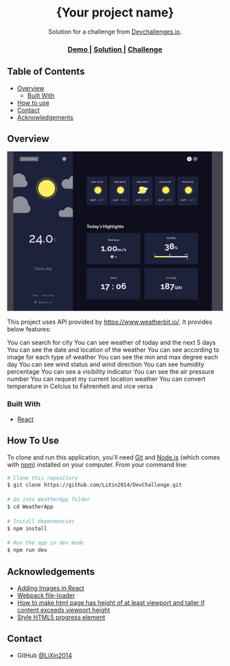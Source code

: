 <!-- Please update value in the {}  -->

<h1 align="center">{Your project name}</h1>

<div align="center">
   Solution for a challenge from  <a href="http://devchallenges.io" target="_blank">Devchallenges.io</a>.
</div>

<div align="center">
  <h3>
    <a href="https://dev-challenge-9hdbqv4j0-lixin2014.vercel.app/">
      Demo
    </a>
    <span> | </span>
    <a href="https://github.com/LiXin2014/DevChallenge/tree/WeatherApp/WeatherApp">
      Solution
    </a>
    <span> | </span>
    <a href="https://devchallenges.io/challenges/mM1UIenRhK808W8qmLWv">
      Challenge
    </a>
  </h3>
</div>

<!-- TABLE OF CONTENTS -->

## Table of Contents

- [Overview](#overview)
  - [Built With](#built-with)
- [How to use](#how-to-use)
- [Contact](#contact)
- [Acknowledgements](#acknowledgements)

<!-- OVERVIEW -->

## Overview

![screenshot](./app/images/result.png)

This project uses API provided by https://www.weatherbit.io/. It provides below features:

You can search for city
You can see weather of today and the next 5 days
You can see the date and location of the weather
You can see according to image for each type of weather
You can see the min and max degree each day
You can see wind status and wind direction
You can see humidity percentage
You can see a visibility indicator
You can see the air pressure number
You can request my current location weather
You can convert temperature in Celcius to Fahrenheit and vice versa

### Built With

- [React](https://reactjs.org/)

## How To Use

<!-- Example: -->

To clone and run this application, you'll need [Git](https://git-scm.com) and [Node.js](https://nodejs.org/en/download/) (which comes with [npm](http://npmjs.com)) installed on your computer. From your command line:

```bash
# Clone this repository
$ git clone https://github.com/LiXin2014/DevChallenge.git

# Go into WeatherApp folder
$ cd WeatherApp

# Install dependencies
$ npm install

# Run the app in dev mode
$ npm run dev
```

## Acknowledgements

<!-- This section should list any articles or add-ons/plugins that helps you to complete the project. This is optional but it will help you in the future. For example: -->

- [Adding Images in React](https://create-react-app.dev/docs/adding-images-fonts-and-files/)
- [Webpack file-loader](https://v4.webpack.js.org/loaders/file-loader/)
- [How to make html page has height of at least viewport and taller if content exceeds viewport height](https://makandracards.com/makandra/39473-stretching-an-html-page-to-full-height)
- [Style HTML5 progress element](https://css-tricks.com/html5-progress-element/)

## Contact

- GitHub [@LiXin2014](https://github.com/LiXin2014/)
